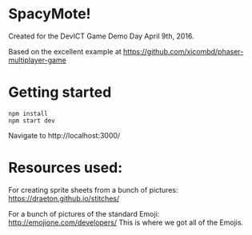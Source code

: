 SpacyMote!
==========

Created for the DevICT Game Demo Day April 9th, 2016.

Based on the excellent example at https://github.com/xicombd/phaser-multiplayer-game

# Getting started

```
npm install
npm start dev
```

Navigate to http://localhost:3000/

# Resources used:

For creating sprite sheets from a bunch of pictures:
https://draeton.github.io/stitches/

For a bunch of pictures of the standard Emoji:
http://emojione.com/developers/
This is where we got all of the Emojis.